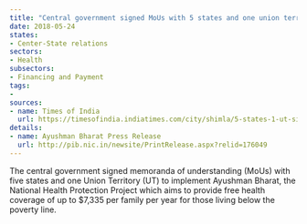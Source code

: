 ```yaml
---
title: "Central government signed MoUs with 5 states and one union territory to implement Ayushman Bharat"
date: 2018-05-24
states:
- Center-State relations
sectors:
- Health
subsectors:
- Financing and Payment
tags:
- 
sources:
- name: Times of India
  url: https://timesofindia.indiatimes.com/city/shimla/5-states-1-ut-sign-mous-for-ayushman-bharat-scheme/articleshow/64166262.cms
details:
- name: Ayushman Bharat Press Release
  url: http://pib.nic.in/newsite/PrintRelease.aspx?relid=176049
---
```


The central government signed memoranda of understanding (MoUs) with five states and one Union Territory (UT) to implement Ayushman Bharat, the National Health Protection Project which aims to provide free health coverage of up to $7,335 per family per year for those living below the poverty line.
